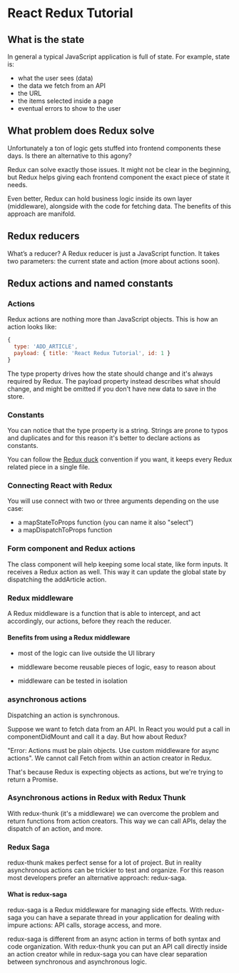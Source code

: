 # React Redux Tutorial

## What is the state

In general a typical JavaScript application is full of state. For example, state is:

- what the user sees (data)
- the data we fetch from an API
- the URL
- the items selected inside a page
- eventual errors to show to the user

## What problem does Redux solve

Unfortunately a ton of logic gets stuffed into frontend components these days. Is there an alternative to this agony?

Redux can solve exactly those issues. It might not be clear in the beginning, but Redux helps giving each frontend component the exact piece of state it needs.

Even better, Redux can hold business logic inside its own layer (middleware), alongside with the code for fetching data. The benefits of this approach are manifold.

## Redux reducers

What’s a reducer? A Redux reducer is just a JavaScript function. It takes two parameters: the current state and action (more about actions soon).

## Redux actions and named constants

### Actions

Redux actions are nothing more than JavaScript objects. This is how an action looks like:

```js
{
  type: 'ADD_ARTICLE',
  payload: { title: 'React Redux Tutorial', id: 1 }
}
```

The type property drives how the state should change and it's always required by Redux. The payload property instead describes what should change, and might be omitted if you don't have new data to save in the store.

### Constants

You can notice that the type property is a string. Strings are prone to typos and duplicates and for this reason it's better to declare actions as constants.

You can follow the [Redux duck](https://github.com/erikras/ducks-modular-redux) convention if you want, it keeps every Redux related piece in a single file.

### Connecting React with Redux

You will use connect with two or three arguments depending on the use case:

- a mapStateToProps function (you can name it also "select")
- a mapDispatchToProps function

### Form component and Redux actions

The class component will help keeping some local state, like form inputs. It receives a Redux action as well. This way it can update the global state by dispatching the addArticle action.

### Redux middleware

A Redux middleware is a function that is able to intercept, and act accordingly, our actions, before they reach the reducer. 

#### Benefits from using a Redux middleware

- most of the logic can live outside the UI library

- middleware become reusable pieces of logic, easy to reason about

- middleware can be tested in isolation

### asynchronous actions

Dispatching an action is synchronous.

Suppose we want to fetch data from an API. In React you would put a call in componentDidMount and call it a day. But how about Redux?

 "Error: Actions must be plain objects. Use custom middleware for async actions". We cannot call Fetch from within an action creator in Redux.

That's because Redux is expecting objects as actions, but we're trying to return a Promise.

### Asynchronous actions in Redux with Redux Thunk

With redux-thunk (it's a middleware) we can overcome the problem and return functions from action creators. This way we can call APIs, delay the dispatch of an action, and more.

### Redux Saga

redux-thunk makes perfect sense for a lot of project. But in reality asynchronous actions can be trickier to test and organize. For this reason most developers prefer an alternative approach: redux-saga.

#### What is redux-saga

redux-saga is a Redux middleware for managing side effects. With redux-saga you can have a separate thread in your application for dealing with impure actions: API calls, storage access, and more.

redux-saga is different from an async action in terms of both syntax and code organization. With redux-thunk you can put an API call directly inside an action creator while in redux-saga you can have clear separation between synchronous and asynchronous logic.
